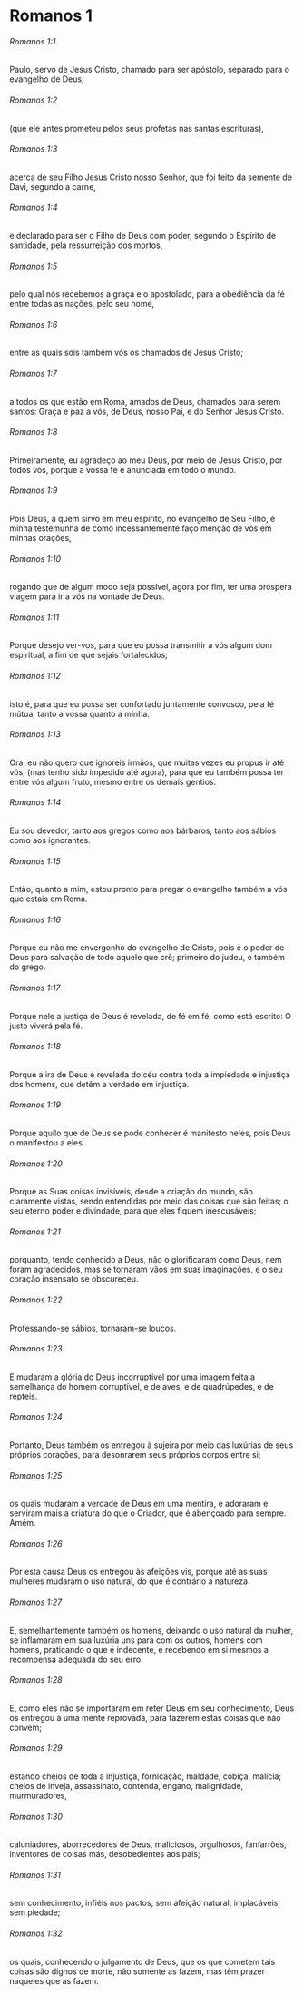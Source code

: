 # Romanos 1

###### Romanos 1:1

Paulo, servo de Jesus Cristo, chamado para ser apóstolo, separado para o evangelho de Deus;

###### Romanos 1:2

(que ele antes prometeu pelos seus profetas nas santas escrituras),

###### Romanos 1:3

acerca de seu Filho Jesus Cristo nosso Senhor, que foi feito da semente de Davi, segundo a carne,

###### Romanos 1:4

e declarado para ser o Filho de Deus com poder, segundo o Espírito de santidade, pela ressurreição dos mortos,

###### Romanos 1:5

pelo qual nós recebemos a graça e o apostolado, para a obediência da fé entre todas as nações, pelo seu nome,

###### Romanos 1:6

entre as quais sois também vós os chamados de Jesus Cristo;

###### Romanos 1:7

a todos os que estão em Roma, amados de Deus, chamados para serem santos: Graça e paz a vós, de Deus, nosso Pai, e do Senhor Jesus Cristo.

###### Romanos 1:8

Primeiramente, eu agradeço ao meu Deus, por meio de Jesus Cristo, por todos vós, porque a vossa fé é anunciada em todo o mundo.

###### Romanos 1:9

Pois Deus, a quem sirvo em meu espírito, no evangelho de Seu Filho, é minha testemunha de como incessantemente faço menção de vós em minhas orações,

###### Romanos 1:10

rogando que de algum modo seja possível, agora por fim, ter uma próspera viagem para ir a vós na vontade de Deus.

###### Romanos 1:11

Porque desejo ver-vos, para que eu possa transmitir a vós algum dom espiritual, a fim de que sejais fortalecidos;

###### Romanos 1:12

isto é, para que eu possa ser confortado juntamente convosco, pela fé mútua, tanto a vossa quanto a minha.

###### Romanos 1:13

Ora, eu não quero que ignoreis irmãos, que muitas vezes eu propus ir até vós, (mas tenho sido impedido até agora), para que eu também possa ter entre vós algum fruto, mesmo entre os demais gentios.

###### Romanos 1:14

Eu sou devedor, tanto aos gregos como aos bárbaros, tanto aos sábios como aos ignorantes.

###### Romanos 1:15

Então, quanto a mim, estou pronto para pregar o evangelho também a vós que estais em Roma.

###### Romanos 1:16

Porque eu não me envergonho do evangelho de Cristo, pois é o poder de Deus para salvação de todo aquele que crê; primeiro do judeu, e também do grego.

###### Romanos 1:17

Porque nele a justiça de Deus é revelada, de fé em fé, como está escrito: O justo viverá pela fé.

###### Romanos 1:18

Porque a ira de Deus é revelada do céu contra toda a impiedade e injustiça dos homens, que detêm a verdade em injustiça.

###### Romanos 1:19

Porque aquilo que de Deus se pode conhecer é manifesto neles, pois Deus o manifestou a eles.

###### Romanos 1:20

Porque as Suas coisas invisíveis, desde a criação do mundo, são claramente vistas, sendo entendidas por meio das coisas que são feitas; o seu eterno poder e divindade, para que eles fiquem inescusáveis;

###### Romanos 1:21

porquanto, tendo conhecido a Deus, não o glorificaram como Deus, nem foram agradecidos, mas se tornaram vãos em suas imaginações, e o seu coração insensato se obscureceu.

###### Romanos 1:22

Professando-se sábios, tornaram-se loucos.

###### Romanos 1:23

E mudaram a glória do Deus incorruptível por uma imagem feita a semelhança do homem corruptível, e de aves, e de quadrúpedes, e de répteis.

###### Romanos 1:24

Portanto, Deus também os entregou à sujeira por meio das luxúrias de seus próprios corações, para desonrarem seus próprios corpos entre si;

###### Romanos 1:25

os quais mudaram a verdade de Deus em uma mentira, e adoraram e serviram mais a criatura do que o Criador, que é abençoado para sempre. Amém.

###### Romanos 1:26

Por esta causa Deus os entregou às afeições vis, porque até as suas mulheres mudaram o uso natural, do que é contrário à natureza.

###### Romanos 1:27

E, semelhantemente também os homens, deixando o uso natural da mulher, se inflamaram em sua luxúria uns para com os outros, homens com homens, praticando o que é indecente, e recebendo em si mesmos a recompensa adequada do seu erro.

###### Romanos 1:28

E, como eles não se importaram em reter Deus em seu conhecimento, Deus os entregou à uma mente reprovada, para fazerem estas coisas que não convêm;

###### Romanos 1:29

estando cheios de toda a injustiça, fornicação, maldade, cobiça, malícia; cheios de inveja, assassinato, contenda, engano, malignidade, murmuradores,

###### Romanos 1:30

caluniadores, aborrecedores de Deus, maliciosos, orgulhosos, fanfarrões, inventores de coisas más, desobedientes aos pais;

###### Romanos 1:31

sem conhecimento, infiéis nos pactos, sem afeição natural, implacáveis, sem piedade;

###### Romanos 1:32

os quais, conhecendo o julgamento de Deus, que os que cometem tais coisas são dignos de morte, não somente as fazem, mas têm prazer naqueles que as fazem.

